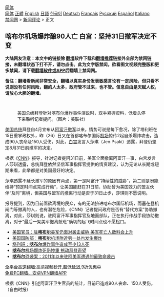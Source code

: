  <!-- 面包屑导航 --> <div class="breadcrumb"><!-- GTranslate: https://gtranslate.io/ -->  <div class="switcher notranslate">  <div class="selected">  <a href="#" onclick="return false;"> 简体</a>  </div>  <div class="option">  <a href="https://www.bannedbook.org" onclick="doGTranslate('zh-CN|zh-CN');jQuery('div.switcher div.selected a').html(jQuery(this).html());return false;" title="简体中文" class="nturl selected"> 简体</a>  <a href="https://www.bannedbook.org/zh-tw/" onclick="doGTranslate('zh-CN|zh-TW');jQuery('div.switcher div.selected a').html(jQuery(this).html());return false;" title="繁體中文" class="nturl"> 正體</a>  <a href="https://www.bannedbook.org/en/" onclick="doGTranslate('zh-CN|en');jQuery('div.switcher div.selected a').html(jQuery(this).html());return false;" title="English" class="nturl"> English</a>  <a href="https://www.bannedbook.org/ja/" onclick="doGTranslate('zh-CN|ja');jQuery('div.switcher div.selected a').html(jQuery(this).html());return false;" title="日本語" class="nturl"> 日語</a>  <a href="https://www.bannedbook.org/ko/" onclick="doGTranslate('zh-CN|ko');jQuery('div.switcher div.selected a').html(jQuery(this).html());return false;" title="한국어" class="nturl"> 한국어</a>  <a href="https://www.bannedbook.org/de/" onclick="doGTranslate('zh-CN|de');jQuery('div.switcher div.selected a').html(jQuery(this).html());return false;" title="Deutsch" class="nturl"> Deutsch</a>  <a href="https://www.bannedbook.org/fr/" onclick="doGTranslate('zh-CN|fr');jQuery('div.switcher div.selected a').html(jQuery(this).html());return false;" title="Français" class="nturl"> Français</a>  <a href="https://www.bannedbook.org/ru/" onclick="doGTranslate('zh-CN|ru');jQuery('div.switcher div.selected a').html(jQuery(this).html());return false;" title="Русский" class="nturl"> Русский</a>  <a href="https://www.bannedbook.org/es/" onclick="doGTranslate('zh-CN|es');jQuery('div.switcher div.selected a').html(jQuery(this).html());return false;" title="Español" class="nturl"> Español</a>  <a href="https://www.bannedbook.org/it/" onclick="doGTranslate('zh-CN|it');jQuery('div.switcher div.selected a').html(jQuery(this).html());return false;" title="Italiano" class="nturl"> Italiano</a>  </div>  </div>      <div class='breadcrumb-sub'><!-- Breadcrumb NavXT 6.3.0 --> <a href="https://www.bannedbook.org/" class="home">禁闻网</a> &gt; <a href="https://www.bannedbook.org/bnews/comments/" class="category">新闻评论</a> &gt; 正文</div></div><h2>喀布尔机场爆炸酿90人亡 白宫：坚持31日撤军决定不变</h2> <p class="notice"><b>大陆网友注意：本文中的链接除 <a href="https://github.com/bannedbook/fanqiang" >翻墙</a>软件下载和<a href="https://github.com/killgcd/justmysocks/blob/master/README.md">翻墙推荐</a>链接外全部为禁网链接，未翻墙状态下打不开，请勿点击。此为文字版禁闻，欲看图文视频完整版和更多禁闻，请下载<a href="https://github.com/bannedbook/fanqiang">翻墙软件或APP</a>后翻墙上禁闻网。</p><p>备注：翻墙看新闻非常安全，翻墙以真实身份发表敏感言论有一定风险，但只看不说则没有任何风险，翻的人太多，政府管不过来，也不管。信息自由是天赋人权，请放心大胆的翻墙。</b></p>  <div class="entry"> <br /> <figure><a href="https://i1.wp.com/upload-images-bucket-v64rleca837do.s3.eu-west-1.amazonaws.com/wp-content/uploads/2021/08/27104221/Screen-Shot-2021-08-27-at-8.47.44-pm.png?fit=666%2C493&#038;ssl=1" data-caption="美国总统拜登针对喀布尔爆炸事件演说时，双手紧握资料，低着头停下来聆听记者提问。（图片：美联社）"></a><figcaption class="wp-caption-text"><a href="https://www.bannedbook.org/bnews/tag/%e7%be%8e%e5%9b%bd/" class="st_tag internal_tag" rel="tag" title="标签 美国 下的日志">美国</a>总统拜登针对<a href="https://www.bannedbook.org/bnews/tag/%E5%96%80%E5%B8%83%E5%B0%94/" class="st_tag internal_tag" rel="tag" title="标签 喀布尔 下的日志">喀布尔</a><a href="https://www.bannedbook.org/bnews/tag/%e7%88%86%e7%82%b8/" class="st_tag internal_tag" rel="tag" title="标签 爆炸 下的日志">爆炸</a>事件演说时，双手紧握资料，低着头停下来聆听记者提问。（图片：美联社）</figcaption></figure> <p><a href="https://www.bannedbook.org/bnews/tag/%e7%be%8e%e5%9b%bd%e6%80%bb%e7%bb%9f/" class="st_tag internal_tag" rel="tag" title="标签 美国总统 下的日志">美国总统</a>拜登自4月宣布从<a href="https://www.bannedbook.org/bnews/tag/%e9%98%bf%e5%af%8c%e6%b1%97/" class="st_tag internal_tag" rel="tag" title="标签 阿富汗 下的日志">阿富汗</a><a href="https://www.bannedbook.org/bnews/tag/%E6%92%A4%E5%86%9B/" class="st_tag internal_tag" rel="tag" title="标签 撤军 下的日志">撤军</a>以来，情势可说是每下愈况，除了塔利班在15日重掌政权外，昨（26）日又在首都喀布尔国际<a href="https://www.bannedbook.org/bnews/tag/%e6%9c%ba%e5%9c%ba/" class="st_tag internal_tag" rel="tag" title="标签 机场 下的日志">机场</a>惊传2起自杀爆炸攻击，造成90人丧命及150人受伤，对此，<a href="https://www.bannedbook.org/bnews/tag/%e7%99%bd%e5%ae%ab/" class="st_tag internal_tag" rel="tag" title="标签 白宫 下的日志">白宫</a>发言人莎琪（Jen Psaki）透露，拜登仍坚定8月31日前撤军的决定。</p> <p>根据《<a href="https://www.bannedbook.org/bnews/tag/cnn/" class="st_tag internal_tag" rel="tag" title="标签 CNN 下的日志">CNN</a>》报导，针对记者提问31日前，美军全面撤离阿富汗一事，白宫发言人莎琪透露，总统拜登依然坚信军事指挥官提供的情资建议，认为无论从长期或短期来看，此举都是对美国最好的决定。</p>  <p>莎琪透露不延长撤军的原因有两点，第一是阿富汗“持续性的威胁”，第二则是盼能维持“预定时间点完成行动”，让美国能赶在31日前，协助曾为美国效力的盟友伙伴“及时”离境，但美国与盟军的撤离行动是否于31日止步，莎琪则不愿说明。</p> <p>报导提到，因为目前亟欲离境的民众，有的无法挤进喀布尔国际机场，而塞在登机闸门等撤离的人，也有潜在危险，《CNN》记者提问政府是否有“替代方案”协助撤离，对此，莎琪则说，驻阿富汗军事指挥官及地面部队，正在执行作战手段协助撤离，对于“最后一架美军撤离航班”确切的起飞时间点也不愿松口。</p>  <ul class='op-related-articles' title='相关阅读'> <li><a href='https://www.bannedbook.org/bnews/baitai/20210827/1614378.html' target='_blank'>美国官员：驻<b>喀布尔</b>美军仍面对袭击威胁 美军死亡人数料会上升</a></li> <li><a href='https://www.bannedbook.org/bnews/baitai/20210827/1614377.html' target='_blank'>美国国防部：<b>喀布尔</b>机场附近另一处也发生爆炸</a></li> <li><a href='https://www.bannedbook.org/bnews/baitai/20210827/1614376.html' target='_blank'>塔利班：<b>喀布尔</b>爆炸事件造成至少13人死</a></li> <li><a href='https://www.bannedbook.org/bnews/worldnews/usa/20210827/1614366.html' target='_blank'><b>喀布尔</b>机场爆炸死伤惨重 撼动拜登声望</a></li> <li><a href='https://www.bannedbook.org/bnews/worldnews/usa/20210827/1614319.html' target='_blank'><b>喀布尔</b>恐袭案：2011年以来驻阿美军遭遇的最致命袭击</a></li> </ul> <p class="texttj"> <a href="https://github.com/bannedbook/fanqiang/wiki/V2ray%E6%9C%BA%E5%9C%BA" target="_blank">全平台高速翻墙:高清视频秒开,超低延迟,9折优惠中</a><br/> <a href="https://github.com/bannedbook/fanqiang/wiki/%E7%A6%81%E9%97%BB%E7%BD%91%E5%AE%89%E5%8D%93%E7%BF%BB%E5%A2%99%E6%96%B0%E9%97%BBAPP" target="_blank">免费PC翻墙、安卓VPN翻墙APP</a></p><p>根据《CNN》引述阿富汗卫生官员的统计，目前已造成90人丧命、150人受伤。（自由时报）</p> <a name='sharetosocial'></a>  <div style="margin-bottom:5px;padding-bottom:5px;clear:both"> <div id="archive-pix-1" class="banner-ads"> <!-- AuctionX Display platform tag START --> <div id="26318x728x90x621x_ADSLOT2" clicktrack="%%CLICK_URL_ESC%%"></div> <!-- AuctionX Display platform tag END --> </div> <div id="archive-pix-2" class="banner-ads"> <!-- AuctionX Display platform tag START --> <div id="26315x300x250x621x_ADSLOT2" clicktrack="%%CLICK_URL_ESC%%"></div> <!-- AuctionX Display platform tag END --> </div> </div>  <div id="archive-pix-1" class="banner-ads"> <!-- AuctionX Display platform tag START --> <div id="26318x728x90x621x_ADSLOT3" clicktrack="%%CLICK_URL_ESC%%"></div> <!-- AuctionX Display platform tag END --> </div> </div><!--END ENTRY--> 